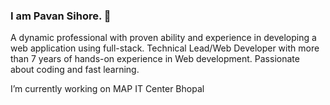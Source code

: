 ### I am Pavan Sihore. 👋
A dynamic professional with proven ability and experience in developing a web application using full-stack. Technical Lead/Web Developer with more than 7 years of hands-on experience in Web development. Passionate about coding and fast learning.

I’m currently working on MAP IT Center Bhopal

<!--
**pavan-sihore/pavan-sihore** is a ✨ _special_ ✨ repository because its `README.md` (this file) appears on your GitHub profile.

Here are some ideas to get you started:

- 🔭 I’m currently working on ...
- 🌱 I’m currently learning ...
- 👯 I’m looking to collaborate on ...
- 🤔 I’m looking for help with ...
- 💬 Ask me about ...
- 📫 How to reach me: ...
- 😄 Pronouns: ...
- ⚡ Fun fact: ...
-->
